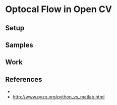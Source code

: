 # Optocal Flow in Open CV

## Setup

## Samples

## Work

## References

- 
- http://www.pyzo.org/python_vs_matlab.html
